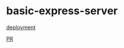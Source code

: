 # basic-express-server

[deployment](https://basic-express-server-jdeitawi.herokuapp.com/)


[PR](https://github.com/jdeitawimostafa/basic-express-server/pull/1)
